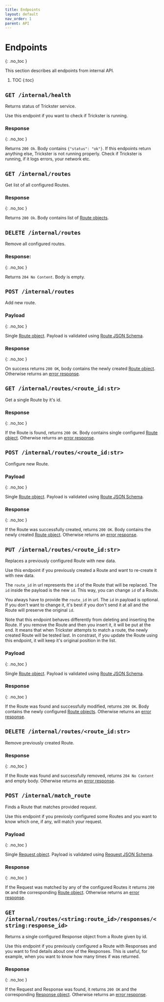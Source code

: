 ```yaml
---
title: Endpoints
layout: default
nav_order: 1
parent: API
---
```



# Endpoints
{: .no_toc }

This section describes all endpoints from internal API.

1. TOC
{:toc}


## `GET /internal/health`
Returns status of Trickster service.

Use this endpoint if you want to check if Trickster is running.

### Response
{: .no_toc }

Returns `200 Ok`. Body contains `{"status": "ok"}`. If this endpoints return anything else, Trickster is not
running properly. Check if Trickster is running, if it logs errors, your network etc.


## `GET /internal/routes`
Get list of all configured Routes.

### Response
{: .no_toc }

Returns `200 Ok`. Body contains list of [Route objects](/trickster/api/model.html#route).


## `DELETE /internal/routes`
Remove all configured routes.

### Response:
{: .no_toc }

Returns `204 No Content`. Body is empty.


## `POST /internal/routes`
Add new route.

### Payload
{: .no_toc }

Single [Route object](/trickster/api/model.html#route). Payload is validated using [Route JSON Schema](https://raw.githubusercontent.com/JakubTesarek/trickster/main/trickster/schemas/route.schema.json).

### Response
{: .no_toc }

On success returns `200 OK`, body contains the newly created [Route object](/trickster/api/model.html#route).
Otherwise returns an [error response](/trickster/api/response-codes).


## `GET /internal/routes/<route_id:str>`
Get a single Route by it's id.

### Response
{: .no_toc }

If the Route is found, returns `200 OK`. Body contains single configured [Route object](/trickster/api/model.html#route).
Otherwise returns an [error response](/trickster/api/response-codes).


## `POST /internal/routes/<route_id:str>`
Configure new Route.

### Payload
{: .no_toc }

Single [Route object](/trickster/api/model.html#route). Payload is validated using [Route JSON Schema](https://raw.githubusercontent.com/JakubTesarek/trickster/main/trickster/schemas/route.schema.json).

### Response
{: .no_toc }

If the Route was successfully created, returns `200 OK`. Body contains the newly created [Route object](/trickster/api/model.html#route). Otherwise returns an [error response](/trickster/api/response-codes).


## `PUT /internal/routes/<route_id:str>`
Replaces a previously configured Route with new data.

Use this endpoint if you previously created a Route and want to re-create it with new data.

The `route_id` in url represents the `id` of the Route that will be replaced. The `id` inside the payload is the new `id`. This way, you can change `id` of a Route.

You always have to provide the `route_id` in url. The `id` in payload is optional. If you don't want to change it, it's best if you don't send it at all and the Route will preserve the original `id`.

Note that this endpoint behaves differently from deleting and inserting the Route. If you remove the Route and then you insert it, it will be put at the end. It means that when Trickster attempts to match a route, the newly created Route will be tested last. In constrast, if you update the Route using this endpoint, it will keep it's original position in the list.

### Payload
{: .no_toc }

Single [Route object](/trickster/api/model.html#route). Payload is validated using [Route JSON Schema](https://raw.githubusercontent.com/JakubTesarek/trickster/main/trickster/schemas/route.schema.json).

### Response
{: .no_toc }

If the Route was found and successfully modified, returns `200 OK`. Body contains the newly configured [Route objects](/trickster/api/model.html#route). Otherwise returns an [error response](/trickster/api/response-codes).


## `DELETE /internal/routes/<route_id:str>`
Remove previously created Route.

### Response
{: .no_toc }

If the Route was found and successfully removed, returns `204 No Content` and empty body. Otherwise returns an [error response](/trickster/api/response-codes).


## `POST /internal/match_route`
Finds a Route that matches provided request.

Use this endpoint if you previosly configured some Routes and you want to know which one, if any, will match your request.

### Payload
{: .no_toc }

Single [Request object](/trickster/api/model.html#request). Payload is validated using [Request JSON Schema](https://raw.githubusercontent.com/JakubTesarek/trickster/main/trickster/schemas/request.schema.json).

### Response
{: .no_toc }

If the Request was matched by any of the configured Routes it returns `200 OK` and the corresponding [Route object](/trickster/api/model.html#route). Otherwise returns an [error response](/trickster/api/response-codes).


## `GET /internal/routes/<string:route_id>/responses/<string:response_id>`
Returns a single configured Response object from a Route given by id.

Use this endpoint if you previously configured a Route with Responses and you want to find details about one of the Responses. This is useful, for example, when you want to know how many times if was returned.

### Response
{: .no_toc }

If the Request and Response was found, it returns `200 OK` and the corresponding [Response object](/trickster/api/model.html#response). Otherwise returns an [error response](/trickster/api/response-codes).